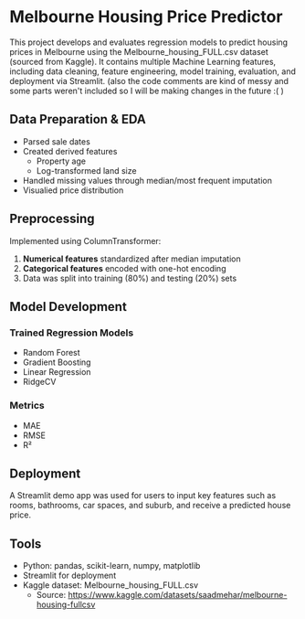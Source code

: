 # Melbourne Housing Price Predictor

This project develops and evaluates regression models to predict housing prices in Melbourne using the Melbourne_housing_FULL.csv dataset (sourced from Kaggle). It contains multiple Machine Learning features, including data cleaning, feature engineering, model training, evaluation, and deployment via Streamlit. (also the code comments are kind of messy and some parts weren't included so I will be making changes in the future :( )

## Data Preparation & EDA

- Parsed sale dates
- Created derived features
  - Property age
  - Log-transformed land size
- Handled missing values through median/most frequent imputation
- Visualied price distribution

## Preprocessing

Implemented using ColumnTransformer:
1. **Numerical features** standardized after median imputation
2. **Categorical features** encoded with one-hot encoding
3. Data was split into training (80%) and testing (20%) sets

## Model Development

### Trained Regression Models

- Random Forest
- Gradient Boosting
- Linear Regression
- RidgeCV

### Metrics

- MAE
- RMSE
- R²

## Deployment

A Streamlit demo app was used for users to input key features such as rooms, bathrooms, car spaces, and suburb, and receive a predicted house price.

## Tools
- Python: pandas, scikit-learn, numpy, matplotlib
- Streamlit for deployment
- Kaggle dataset: Melbourne_housing_FULL.csv
  - Source: https://www.kaggle.com/datasets/saadmehar/melbourne-housing-fullcsv
